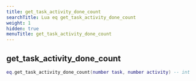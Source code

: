 ```yaml
---
title: get_task_activity_done_count
searchTitle: Lua eq get_task_activity_done_count
weight: 1
hidden: true
menuTitle: get_task_activity_done_count
---
```

## get_task_activity_done_count
```lua
eq.get_task_activity_done_count(number task, number activity) -- int
```